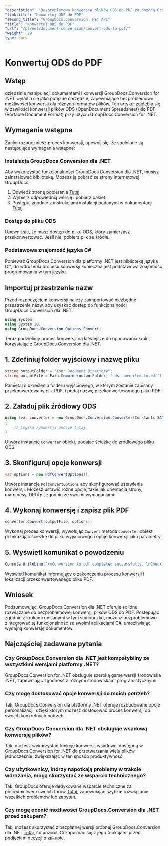 ```yaml
---
"description": "Bezproblemowa konwersja plików ODS do PDF za pomocą GroupDocs.Conversion dla .NET. Kompleksowy samouczek z instrukcjami krok po kroku."
"linktitle": "Konwertuj ODS do PDF"
"second_title": "GroupDocs.Conversion .NET API"
"title": "Konwertuj ODS do PDF"
"url": "/pl/net/document-conversion/convert-ods-to-pdf/"
"weight": 29
type: docs
---
```

# Konwertuj ODS do PDF

## Wstęp
dziedzinie manipulacji dokumentami i konwersji GroupDocs.Conversion for .NET wyłania się jako potężne narzędzie, zapewniające bezproblemowe możliwości konwersji dla różnych formatów plików. Ten artykuł zagłębia się w zawiłości konwersji plików ODS (OpenDocument Spreadsheet) do PDF (Portable Document Format) przy użyciu GroupDocs.Conversion for .NET. 
## Wymagania wstępne
Zanim rozpoczniesz proces konwersji, upewnij się, że spełnione są następujące wymagania wstępne:
### Instalacja GroupDocs.Conversion dla .NET
Aby wykorzystać funkcjonalności GroupDocs.Conversion dla .NET, musisz zainstalować bibliotekę. Możesz ją pobrać ze strony internetowej GroupDocs.
1. Odwiedź stronę pobierania [Tutaj](https://releases.groupdocs.com/conversion/net/).
2. Wybierz odpowiednią wersję i pobierz pakiet.
3. Postępuj zgodnie z instrukcjami instalacji podanymi w dokumentacji [Tutaj](https://tutorials.groupdocs.com/conversion/net/).
### Dostęp do pliku ODS
Upewnij się, że masz dostęp do pliku ODS, który zamierzasz przekonwertować. Jeśli nie, pobierz plik ze źródła.
### Podstawowa znajomość języka C#
Ponieważ GroupDocs.Conversion dla platformy .NET jest biblioteką języka C#, do wdrożenia procesu konwersji konieczna jest podstawowa znajomość programowania w tym języku.

## Importuj przestrzenie nazw
Przed rozpoczęciem konwersji należy zaimportować niezbędne przestrzenie nazw, aby uzyskać dostęp do funkcjonalności GroupDocs.Conversion dla .NET.

```csharp
using System;
using System.IO;
using GroupDocs.Conversion.Options.Convert;
```

Teraz podzielimy proces konwersji na łatwiejsze do opanowania kroki, korzystając z GroupDocs.Conversion dla .NET.

## 1. Zdefiniuj folder wyjściowy i nazwę pliku
```csharp
string outputFolder = "Your Document Directory";
string outputFile = Path.Combine(outputFolder, "ods-converted-to.pdf");
```
Pamiętaj o określeniu folderu wyjściowego, w którym zostanie zapisany przekonwertowany plik PDF, i podaj nazwę przekonwertowanego pliku PDF.
## 2. Załaduj plik źródłowy ODS
```csharp
using (var converter = new GroupDocs.Conversion.Converter(Constants.SAMPLE_ODS))
{
    // Logika konwersji będzie tutaj
}
```
Utwórz instancję `Converter` obiekt, podając ścieżkę do źródłowego pliku ODS.
## 3. Skonfiguruj opcje konwersji
```csharp
var options = new PdfConvertOptions();
```
Utwórz instancję `PdfConvertOptions` aby skonfigurować ustawienia konwersji. Możesz ustawić różne opcje, takie jak orientacja strony, marginesy, DPI itp., zgodnie ze swoimi wymaganiami.
## 4. Wykonaj konwersję i zapisz plik PDF
```csharp
converter.Convert(outputFile, options);
```
Wykonaj proces konwersji, wywołując `Convert` metoda `Converter` obiekt, przekazując ścieżkę do pliku wyjściowego i opcje konwersji jako parametry.
## 5. Wyświetl komunikat o powodzeniu
```csharp
Console.WriteLine("\nConversion to pdf completed successfully. \nCheck output in {0}", outputFolder);
```
Wyświetl komunikat informujący o zakończeniu procesu konwersji i lokalizacji przekonwertowanego pliku PDF.

## Wniosek
Podsumowując, GroupDocs.Conversion dla .NET oferuje solidne rozwiązanie do bezproblemowej konwersji plików ODS do PDF. Postępując zgodnie z krokami opisanymi w tym samouczku, możesz bezproblemowo zintegrować tę funkcjonalność ze swoimi aplikacjami C#, umożliwiając wydajną konwersję dokumentów.
## Najczęściej zadawane pytania
### Czy GroupDocs.Conversion dla .NET jest kompatybilny ze wszystkimi wersjami platformy .NET?
GroupDocs.Conversion for .NET obsługuje szeroką gamę wersji środowiska .NET, zapewniając zgodność z różnymi środowiskami programistycznymi.
### Czy mogę dostosować opcje konwersji do moich potrzeb?
Tak, GroupDocs.Conversion dla platformy .NET oferuje rozbudowane opcje personalizacji, dzięki którym możesz dostosować proces konwersji do swoich konkretnych potrzeb.
### Czy GroupDocs.Conversion dla .NET obsługuje wsadową konwersję plików?
Tak, możesz wykorzystać funkcję konwersji wsadowej dostępną w GroupDocs.Conversion for .NET do przetwarzania wielu plików jednocześnie, zwiększając w ten sposób produktywność.
### Czy użytkownicy, którzy napotkają problemy w trakcie wdrażania, mogą skorzystać ze wsparcia technicznego?
Tak, GroupDocs oferuje dedykowane wsparcie techniczne za pośrednictwem swoich forów [Tutaj](https://forum.groupdocs.com/c/conversion/11), zapewniając szybkie rozwiązanie wszelkich problemów lub zapytań.
### Czy mogę ocenić możliwości GroupDocs.Conversion dla .NET przed zakupem?
Tak, możesz skorzystać z bezpłatnej wersji próbnej GroupDocs.Conversion dla .NET [Tutaj](https://releases.groupdocs.com/), co pozwoli Ci zapoznać się z jego funkcjami przed podjęciem decyzji o zakupie.